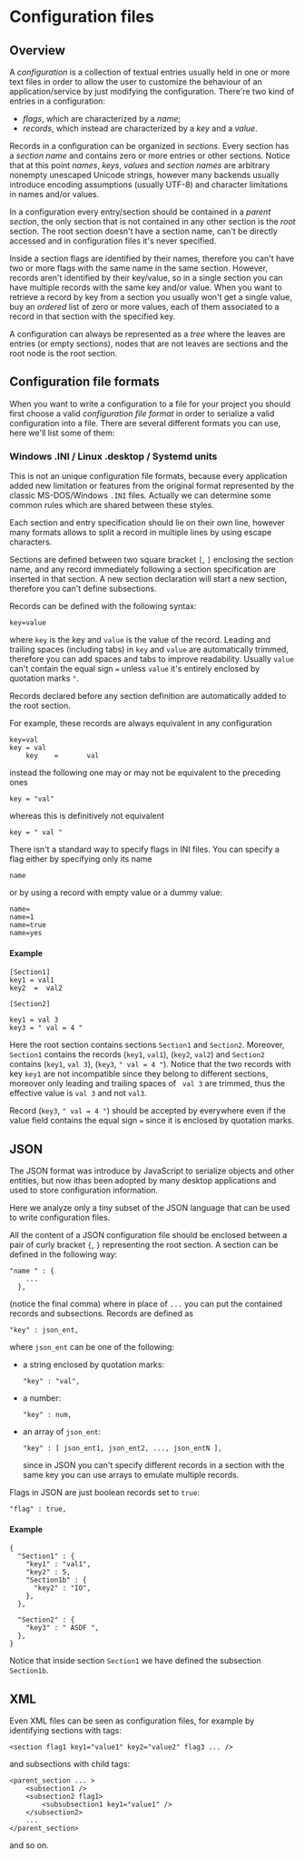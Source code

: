 # Configuration files
## Overview
A _configuration_ is a collection of textual entries usually held in one or more text files in order to allow the user to customize the behaviour of an application/service by just modifying the configuration. There're two kind of entries in a configuration:
 - _flags_, which are characterized by a _name_;
 - _records_, which instead are characterized by a _key_ and a _value_.

Records in a configuration can be organized in _sections_. Every section has a _section name_ and contains zero or more entries or other sections. Notice that at this point _names_, _keys_, _values_ and _section names_ are arbitrary nonempty unescaped Unicode strings, however many backends usually introduce encoding assumptions (usually UTF-8) and character limitations in names and/or values.

In a configuration every entry/section should be contained in a _parent section_, the only section that is not contained in any other section is the _root_ section. The root section doesn't have a section name, can't be directly accessed and in configuration files it's never specified.

Inside a section flags are identified by their names, therefore you can't have two or more flags with the same name in the same section. However, records aren't identified by their key/value, so in a single section you can have multiple records with the same key and/or value. When you want to retrieve a record by key from a section you usually won't get a single value, buy an _ordered_ list of zero or more values, each of them associated to a record in that section with the specified key.

A configuration can always be represented as a _tree_ where the leaves are entries (or empty sections), 
nodes that are not leaves are sections and the root node is the root section.

## Configuration file formats
When you want to write a configuration to a file for your project you should first choose a valid _configuration file format_ in order 
to serialize a valid configuration into a file. There are several different formats you can use, here we'll list some of them:

### Windows .INI / Linux .desktop / Systemd units
This is not an unique configuration file formats, because every application added new limitation or features from the original format represented by the classic MS-DOS/Windows `.INI` files. Actually we can determine some common rules which are shared between these styles.

Each section and entry specification should lie on their own line, however many formats allows to split a record in multiple lines by using escape characters.

Sections are defined between two square bracket `[`, `]` enclosing the section name, and any record immediately following a section specification are inserted in that section. A new section declaration will start a new section, therefore you can't define subsections.

Records can be defined with the following syntax:

    key=value

where `key` is the key and `value` is the value of the record. Leading and trailing spaces (including tabs) in `key` and `value` are automatically trimmed, therefore you can add spaces and tabs to improve readability. Usually `value` can't contain the equal sign `=` unless `value` it's entirely enclosed by quotation marks `"`.

Records declared before any section definition are automatically added to the root section.

For example, these records are always equivalent in any configuration

    key=val
    key = val
        key    =       val

instead the following one may or may not be equivalent to the preceding ones

    key = "val"

whereas this is definitively not equivalent

    key = " val "

There isn't a standard way to specify flags in INI files. You can specify a flag either by specifying only its name

    name

or by using a record with empty value or a dummy value:

    name=
    name=1
    name=true
    name=yes

#### Example

    [Section1]
    key1 = val1
    key2  =  val2

    [Section2]

    key1 = val 3
    key3 = " val = 4 "

Here the root section contains sections `Section1` and `Section2`. Moreover, `Section1` contains the records (`key1`, `val1`), (`key2`, `val2`) and `Section2` contains (`key1`, `val 3`), (`key3`, `" val = 4 "`).
Notice that the two records with key `key1` are not incompatible since they belong to different sections, moreover only leading and trailing spaces of ` val 3` are trimmed, thus the effective value is `val 3` and not `val3`.

Record (`key3`, `" val = 4 "`) should be accepted by everywhere even if the value field contains the equal sign `=` since it is enclosed by quotation marks.

## JSON
The JSON format was introduce by JavaScript to serialize objects and other entities, but now ithas been adopted by many desktop applications and used to store configuration information.

Here we analyze only a tiny subset of the JSON language that can be used to write configuration files.

All the content of a JSON configuration file should be enclosed between a pair of curly bracket `{`, `}` representing the root section. A section can be defined in the following way:

    "name " : {
        ...
      },

(notice the final comma) where in place of `...` you can put the contained records and subsections. Records are defined as

    "key" : json_ent,

where `json_ent` can be one of the following:

- a string enclosed by quotation marks:

      "key" : "val",
  
- a number:

      "key" : num,

- an array of `json_ent`:

      "key" : [ json_ent1, json_ent2, ..., json_entN ],

  since in JSON you can't specify different records in a section with the same key you can use arrays to emulate multiple records.

Flags in JSON are just boolean records set to `true`:

    "flag" : true,


#### Example

    {
      "Section1" : {
        "key1" : "val1",
        "key2" : 5,
        "Section1b" : {
          "key2" : "IO",
        },
      },
      
      "Section2" : {
        "key3" : " ASDF ",
      },
    }

Notice that inside section `Section1` we have defined the subsection `Section1b`.

## XML
Even XML files can be seen as configuration files, for example by identifying sections with tags:

    <section flag1 key1="value1" key2="value2" flag3 ... />

and subsections with child tags:

    <parent_section ... >
        <subsection1 />
        <subsection2 flag1>
            <subsubsection1 key1="value1" />
        </subsection2>
        ...
    </parent_section>

and so on.
    
